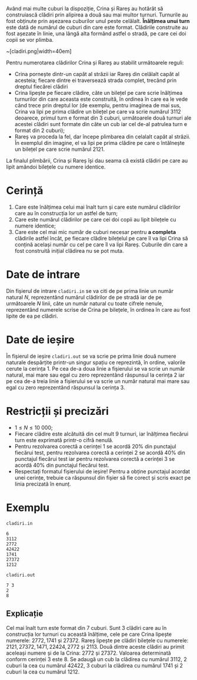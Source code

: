 Având mai multe cuburi la dispoziție, Crina și Rareș au hotărât să construiască clădiri prin alipirea a două sau mai multor turnuri. Turnurile au fost obținute prin așezarea cuburilor unul peste celălalt. **Înălțimea unui turn** este dată de numărul de cuburi din care este format. Clădirile construite au fost așezate în linie, una lângă alta formând astfel o stradă, pe care cei doi copii se vor plimba.

~[cladiri.png|width=40em]

Pentru numerotarea clădirilor Crina și Rareș au stabilit următoarele reguli:
* Crina pornește dintr-un capăt al străzii iar Rareș din celălalt capăt al acesteia; fiecare dintre ei traversează strada complet, trecând prin dreptul fiecărei clădiri
* Crina lipește pe fiecare clădire, câte un bilețel pe care scrie înălțimea turnurilor din care aceasta este construită, în ordinea în care ea le vede când trece prin dreptul lor (de exemplu, pentru imaginea de mai sus, Crina va lipi pe prima clădire un bilețel pe care va scrie numărul $3112$ deoarece, primul turn e format din $3$ cuburi, următoarele două turnuri ale acestei clădiri sunt formate din câte un cub iar cel de-al patrulea turn e format din $2$ cuburi);
* Rareș va proceda la fel, dar începe plimbarea din celalalt capăt al străzii. În exemplul din imagine, el va lipi pe prima clădire pe care o întâlnește un bilețel pe care scrie numărul $2121$.

La finalul plimbării, Crina și Rareș își dau seama că există clădiri pe care au lipit amândoi bilețele cu numere identice.

# Cerință

1. Care este înălțimea celui mai înalt turn și care este numărul clădirilor care au în construcția lor un astfel de turn;
2. Care este numărul clădirilor pe care cei doi copii au lipit bilețele cu numere identice;
3. Care este cel mai mic număr de cuburi necesar pentru **a completa** clădirile astfel încât, pe fiecare clădire bilețelul pe care îl va lipi Crina să conțină același număr cu cel pe care îl va lipi Rareș. Cuburile din care a fost construită inițial clădirea nu se pot muta.

# Date de intrare

Din fișierul de intrare `cladiri.in` se va citi de pe prima linie un număr natural $N$, reprezentând numărul clădirilor de pe stradă iar de pe următoarele $N$ linii, câte un număr natural cu toate cifrele nenule, reprezentând numerele scrise de Crina pe bilețele, în ordinea în care au fost lipite de ea pe clădiri.

# Date de ieșire

În fișierul de ieșire `cladiri.out` se va scrie pe prima linie două numere naturale despărțite printr-un singur spațiu ce reprezintă, în ordine, valorile cerute la cerința $1$. Pe cea de-a doua linie a fișierului se va scrie un număr natural, mai mare sau egal cu zero reprezentând răspunsul la cerința $2$ iar pe cea de-a treia linie a fișierului se va scrie un număr natural mai mare sau egal cu zero reprezentând răspunsul la cerința $3$.

# Restricții și precizări

* $1 \leq N \leq 10 \ 000$;
* Fiecare clădire este alcătuită din cel mult $9$ turnuri, iar înălțimea fiecărui turn este exprimată printr-o cifră nenulă.
* Pentru rezolvarea corectă a cerinței $1$ se acordă $20$% din punctajul fiecărui test, pentru rezolvarea corectă a cerinței $2$ se acordă $40$% din punctajul fiecărui test iar pentru rezolvarea corectă a cerinței $3$ se acordă 40% din punctajul fiecărui test.
* Respectați formatul fișierului de ieșire! Pentru a obține punctajul acordat unei cerințe, trebuie ca răspunsul din fișier să fie corect și scris exact pe linia precizată în enunț.

# Exemplu

`cladiri.in`
```
6
3112
2772
42422
1741
27372
1212
```

`cladiri.out`
```
7 3
2
8
```

## Explicație

Cel mai înalt turn este format din $7$ cuburi. Sunt $3$ clădiri care au în construcția lor turnuri cu această înălțime, cele pe care Crina lipește numerele: $2772, 1741$ și $27372$. Rareș lipește pe clădiri bilețele cu numerele: $2121, 27372, 1471, 22424, 2772$ și $2113$. Două dintre aceste clădiri au primit aceleași numere și de la Crina: $2772$ și $27372$. Valoarea determinată conform cerinței $3$ este $8$. Se adaugă un cub la clădirea cu numărul $3112$, $2$ cuburi la cea cu numărul $42422$, $3$ cuburi la clădirea cu numărul $1741$ și $2$ cuburi la cea cu numărul $1212$.